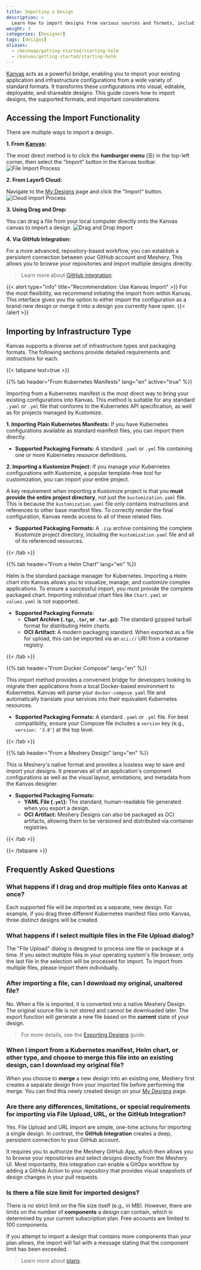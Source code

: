```yaml
---
title: Importing a Design
description: >
  Learn how to import designs from various sources and formats, including Kubernetes manifests, Helm charts, Docker Compose files, and more.
weight: 3
categories: [Designer]
tags: [designs]
aliases:
  - /meshmap/getting-started/starting-helm
  - /kanvas/getting-started/starting-helm
---
```


[Kanvas](https://kanvas.new) acts as a powerful bridge, enabling you to import your existing application and infrastructure configurations from a wide variety of standard formats. It transforms these configurations into visual, editable, deployable, and shareable designs. This guide covers how to import designs, the supported formats, and important considerations.

## Accessing the Import Functionality

There are multiple ways to import a design.

**1. From [Kanvas](https://kanvas.new):**

The most direct method is to click the **hamburger menu** (☰) in the top-left corner, then select the "Import" button in the Kanvas toolbar.
![File Import Process](/kanvas/getting-started/images/importing-designs/file-import.gif)

**2. From Layer5 Cloud:**

Navigate to the [My Designs](https://cloud.layer5.io/catalog/content/my-designs) page and click the "Import" button.
![Cloud Import Process](/kanvas/getting-started/images/importing-designs/cloud-url.gif)

**3. Using Drag and Drop:**

You can drag a file from your local computer directly onto the Kanvas canvas to import a design.
![Drag and Drop Import](/kanvas/getting-started/images/importing-designs/drag-drop.gif)

**4. Via GitHub Integration:**

For a more advanced, repository-based workflow, you can establish a persistent connection between your GitHub account and Meshery. This allows you to browse your repositories and import multiple designs directly.
> Learn more about [GitHub integration](/cloud/getting-started/github-integration/).

{{< alert type="info" title="Recommendation: Use Kanvas Import" >}}
For the most flexibility, we recommend initiating the import from within Kanvas. This interface gives you the option to either import the configuration as a brand-new design or merge it into a design you currently have open.
{{< /alert >}}

## Importing by Infrastructure Type

Kanvas supports a diverse set of infrastructure types and packaging formats. The following sections provide detailed requirements and instructions for each.

{{< tabpane text=true >}}

{{% tab header="From Kubernetes Manifests" lang="en" active="true" %}}

Importing from a Kubernetes manifest is the most direct way to bring your existing configurations into Kanvas. This method is suitable for any standard `.yaml` or `.yml` file that conforms to the Kubernetes API specification, as well as for projects managed by Kustomize.

**1. Importing Plain Kubernetes Manifests:** If you have Kubernetes configurations available as standard manifest files, you can import them directly.

- **Supported Packaging Formats:** A standard `.yaml` or `.yml` file containing one or more Kubernetes resource definitions.

**2. Importing a Kustomize Project:** If you manage your Kubernetes configurations with Kustomize, a popular template-free tool for customization, you can import your entire project.

A key requirement when importing a Kustomize project is that you **must provide the entire project directory**, not just the `kustomization.yaml` file. This is because the `kustomization.yaml` file only contains instructions and references to other base manifest files. To correctly render the final configuration, Kanvas needs access to all of these related files.

- **Supported Packaging Formats:** A `.zip` archive containing the complete Kustomize project directory, including the `kustomization.yaml` file and all of its referenced resources.

{{< /tab >}}

{{% tab header="From a Helm Chart" lang="en" %}}

Helm is the standard package manager for Kubernetes. Importing a Helm chart into Kanvas allows you to visualize, manage, and customize complex applications. To ensure a successful import, you must provide the complete packaged chart. Importing individual chart files like `Chart.yaml` or `values.yaml` is not supported.

- **Supported Packaging Formats:**
  - **Chart Archive (`.tgz`, `.tar`, or `.tar.gz`):** The standard gzipped tarball format for distributing Helm charts.
  - **OCI Artifact:** A modern packaging standard. When exported as a file for upload, this can be imported via an `oci://` URI from a container registry.

{{< /tab >}}

{{% tab header="From Docker Compose" lang="en" %}}

This import method provides a convenient bridge for developers looking to migrate their applications from a local Docker-based environment to Kubernetes. Kanvas will parse your `docker-compose.yaml` file and automatically translate your services into their equivalent Kubernetes resources.

- **Supported Packaging Formats:** A standard `.yaml` or `.yml` file. For best compatibility, ensure your Compose file includes a `version` key (e.g., `version: '3.8'`) at the top level.

{{< /tab >}}

{{% tab header="From a Meshery Design" lang="en" %}}

This is Meshery's native format and provides a lossless way to save and import your designs. It preserves all of an application's component configurations as well as the visual layout, annotations, and metadata from the Kanvas designer.

- **Supported Packaging Formats:**
    - **YAML File (`.yml`):** The standard, human-readable file generated when you export a design.
    - **OCI Artifact:** Meshery Designs can also be packaged as OCI artifacts, allowing them to be versioned and distributed via container registries.

{{< /tab >}}

{{< /tabpane >}}

## Frequently Asked Questions

### What happens if I drag and drop multiple files onto Kanvas at once?

Each supported file will be imported as a separate, new design. For example, if you drag three different Kubernetes manifest files onto Kanvas, three distinct designs will be created.

### What happens if I select multiple files in the File Upload dialog?

The "File Upload" dialog is designed to process one file or package at a time. If you select multiple files in your operating system's file browser, only the last file in the selection will be processed for import. To import from multiple files, please import them individually.

### After importing a file, can I download my original, unaltered file?

No. When a file is imported, it is converted into a native Meshery Design. The original source file is not stored and cannot be downloaded later. The export function will generate a new file based on the **current** state of your design.

> For more details, see the [Exporting Designs](/kanvas/designer/export-designs/) guide.

### When I import from a Kubernetes manifest, Helm chart, or other type, and choose to merge this file into an existing design, can I download my original file?

When you choose to **merge** a new design into an existing one, Meshery first creates a separate design from your imported file before performing the merge. You can find this newly created design on your [My Designs](https://cloud.layer5.io/catalog/content/my-designs) page.

### Are there any differences, limitations, or special requirements for importing via File Upload, URL, or the GitHub Integration?

Yes. File Upload and URL Import are simple, one-time actions for importing a single design. In contrast, the **GitHub Integration** creates a deep, persistent connection to your GitHub account.

It requires you to authorize the Meshery GitHub App, which then allows you to browse your repositories and select designs directly from the Meshery UI. Most importantly, this integration can enable a GitOps workflow by adding a GitHub Action to your repository that provides visual snapshots of design changes in your pull requests.

### Is there a file size limit for imported designs?

There is no strict limit on the file size itself (e.g., in MB). However, there are limits on the number of **components** a design can contain, which is determined by your current subscription plan. Free accounts are limited to 100 components.

If you attempt to import a design that contains more components than your plan allows, the import will fail with a message stating that the component limit has been exceeded.

> Learn more about [plans](https://layer5.io/pricing).
